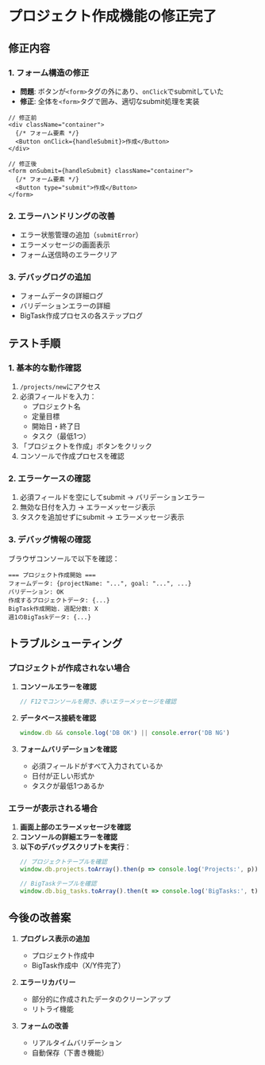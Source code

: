 # プロジェクト作成機能の修正完了

## 修正内容

### 1. フォーム構造の修正
- **問題**: ボタンが`<form>`タグの外にあり、`onClick`でsubmitしていた
- **修正**: 全体を`<form>`タグで囲み、適切なsubmit処理を実装

```tsx
// 修正前
<div className="container">
  {/* フォーム要素 */}
  <Button onClick={handleSubmit}>作成</Button>
</div>

// 修正後
<form onSubmit={handleSubmit} className="container">
  {/* フォーム要素 */}
  <Button type="submit">作成</Button>
</form>
```

### 2. エラーハンドリングの改善
- エラー状態管理の追加（`submitError`）
- エラーメッセージの画面表示
- フォーム送信時のエラークリア

### 3. デバッグログの追加
- フォームデータの詳細ログ
- バリデーションエラーの詳細
- BigTask作成プロセスの各ステップログ

## テスト手順

### 1. 基本的な動作確認
1. `/projects/new`にアクセス
2. 必須フィールドを入力：
   - プロジェクト名
   - 定量目標
   - 開始日・終了日
   - タスク（最低1つ）
3. 「プロジェクトを作成」ボタンをクリック
4. コンソールで作成プロセスを確認

### 2. エラーケースの確認
1. 必須フィールドを空にしてsubmit → バリデーションエラー
2. 無効な日付を入力 → エラーメッセージ表示
3. タスクを追加せずにsubmit → エラーメッセージ表示

### 3. デバッグ情報の確認
ブラウザコンソールで以下を確認：
```
=== プロジェクト作成開始 ===
フォームデータ: {projectName: "...", goal: "...", ...}
バリデーション: OK
作成するプロジェクトデータ: {...}
BigTask作成開始. 週配分数: X
週1のBigTaskデータ: {...}
```

## トラブルシューティング

### プロジェクトが作成されない場合

1. **コンソールエラーを確認**
   ```javascript
   // F12でコンソールを開き、赤いエラーメッセージを確認
   ```

2. **データベース接続を確認**
   ```javascript
   window.db && console.log('DB OK') || console.error('DB NG')
   ```

3. **フォームバリデーションを確認**
   - 必須フィールドがすべて入力されているか
   - 日付が正しい形式か
   - タスクが最低1つあるか

### エラーが表示される場合

1. **画面上部のエラーメッセージを確認**
2. **コンソールの詳細エラーを確認**
3. **以下のデバッグスクリプトを実行**：
   ```javascript
   // プロジェクトテーブルを確認
   window.db.projects.toArray().then(p => console.log('Projects:', p))
   
   // BigTaskテーブルを確認
   window.db.big_tasks.toArray().then(t => console.log('BigTasks:', t))
   ```

## 今後の改善案

1. **プログレス表示の追加**
   - プロジェクト作成中
   - BigTask作成中（X/Y件完了）

2. **エラーリカバリー**
   - 部分的に作成されたデータのクリーンアップ
   - リトライ機能

3. **フォームの改善**
   - リアルタイムバリデーション
   - 自動保存（下書き機能）